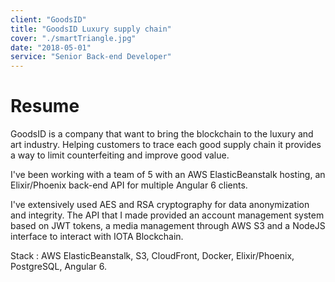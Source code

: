 ```yaml
---
client: "GoodsID"
title: "GoodsID Luxury supply chain"
cover: "./smartTriangle.jpg"
date: "2018-05-01"
service: "Senior Back-end Developer"
---
```

# Resume

GoodsID is a company that want to bring the blockchain to the luxury and art industry. Helping customers to trace each good supply chain it provides a way to limit counterfeiting and improve good value.

I've been working with a team of 5 with an AWS ElasticBeanstalk hosting, an Elixir/Phoenix back-end API for multiple Angular 6 clients.

I've extensively used AES and RSA cryptography for data anonymization and integrity. The API that I made provided an account management system based on JWT tokens, a media management through AWS S3 and a NodeJS interface to interact with IOTA Blockchain.

Stack : AWS ElasticBeanstalk, S3, CloudFront, Docker, Elixir/Phoenix, PostgreSQL, Angular 6.